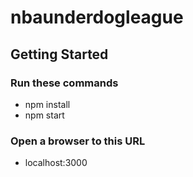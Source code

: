 # nbaunderdogleague

## Getting Started
### Run these commands
- npm install
- npm start
### Open a browser to this URL
- localhost:3000

